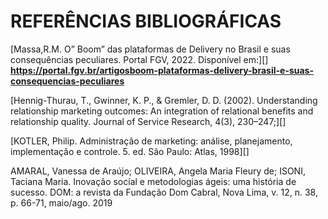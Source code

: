 # REFERÊNCIAS BIBLIOGRÁFICAS

[Massa,R.M. O” Boom” das plataformas de Delivery no Brasil e suas consequências peculiares. Portal FGV, 2022. Disponível em:][]
**https://portal.fgv.br/artigosboom-plataformas-delivery-brasil-e-suas-consequencias-peculiares**

[Hennig-Thurau, T., Gwinner, K. P., & Gremler, D. D. (2002). Understanding relationship marketing outcomes: An integration of relational benefits and relationship quality. Journal of Service Research, 4(3), 230–247;][]

[KOTLER, Philip. Administração de marketing: análise, planejamento, implementação e controle. 5. ed. São Paulo: Atlas, 1998][]

AMARAL, Vanessa de Araújo; OLIVEIRA, Angela Maria Fleury de; ISONI, Taciana Maria. Inovação social e metodologias ágeis: uma história de sucesso. DOM: a revista da Fundação Dom Cabral, Nova Lima, v. 12, n. 38, p. 66-71, maio/ago. 2019
